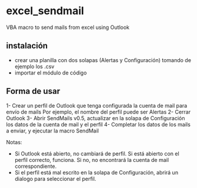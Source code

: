 # excel_sendmail
VBA macro to send mails from excel using Outlook


## instalación
- crear una planilla con dos solapas (Alertas y Configuración) tomando de ejemplo los .csv
- importar el módulo de código

## Forma de usar
1- Crear un perfil de Outlook que tenga configurada la cuenta de mail para envío de mails 
   Por ejemplo, el nombre del perfil puede ser Alertas
2- Cerrar Outlook
3- Abrir SendMails v0.5, actualizar en la solapa de Configuración los datos de la cuenta de mail y el perfil
4- Completar los datos de los mails a enviar, y ejecutar la macro SendMail

Notas:
- Si Outlook está abierto, no cambiará de perfil. Si está abierto con el perfil correcto, funciona. Si no, no encontrará la cuenta de mail correspondiente.
- Si el perfil está mal escrito en la solapa de Configuración, abrirá un dialogo para seleccionar el perfil.
